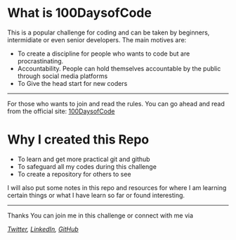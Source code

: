 # What is 100DaysofCode

This is a popular challenge for coding and can be taken by beginners, intermidiate or even senior developers. The main motives are:

- To create a discipline for people who wants to code but are procrastinating.
- Accountability. People can hold themselves accountable by the public through social media platforms
- To Give the head start for new coders

---

For those who wants to join and read the rules. You can go ahead and read from the official site: [100DaysofCode](https://www.100daysofcode.com/)

# Why I created this Repo

- To learn and get more practical git and github
- To safeguard all my codes during this challenge
- To create a repository for others to see

I will also put some notes in this repo and resources for where I am learning certain things or what I have learn so far or found interesting.

---

Thanks
You can join me in this challenge or connect with me via

*[Twitter](https://twitter.com/coding_theself), [LinkedIn](https://www.linkedin.com/in/alex-miller-b66984269/), [GitHub](https://github.com/AlexMiller101)*